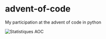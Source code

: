# advent-of-code

My participation at the advent of code in python

![Statistiques AOC](https://aoc-stats.vercel.app/api/card?username=mbido&totalStars=161&currentYearStars=40&currentDay=20&completedDays=20&currentYear=2024)